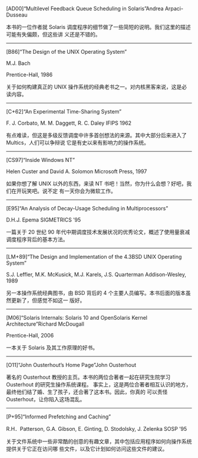 
[AD00]“Multilevel Feedback Queue Scheduling in Solaris”Andrea Arpaci-Dusseau

本书的一位作者就 Solaris 调度程序的细节做了一些简短的说明。我们这里的描述可能有失偏颇，但这些讲
义还是不错的。

---

[B86]“The Design of the UNIX Operating System”

M.J. Bach

Prentice-Hall, 1986

关于如何构建真正的 UNIX 操作系统的经典老书之一。对内核黑客来说，这是必读内容。

---

[C+62]“An Experimental Time-Sharing System”

F. J. Corbato, M. M. Daggett, R. C. Daley IFIPS 1962

有点难读，但这是多级反馈调度中许多首创想法的来源。其中大部分后来进入了 Multics，人们可以争辩说
它是有史以来有影响力的操作系统。

---

[CS97]“Inside Windows NT”

Helen Custer and David A. Solomon Microsoft Press, 1997

如果你想了解 UNIX 以外的东西，来读 NT 书吧！当然，你为什么会想？好吧，我们在开玩笑吧。说不定
有一天你会为微软工作。

---

[E95]“An Analysis of Decay-Usage Scheduling in Multiprocessors”

D.H.J. Epema SIGMETRICS ’95

一篇关于 20 世纪 90 年代中期调度技术发展状况的优秀论文，概述了使用量衰减调度程序背后的基本方法。

---

[LM+89]“The Design and Implementation of the 4.3BSD UNIX Operating System”

S.J. Leffler, M.K. McKusick, M.J. Karels, J.S. Quarterman Addison-Wesley, 1989

另一本操作系统经典图书，由 BSD 背后的 4 个主要人员编写。本书后面的版本虽然更新了，但感觉不如这一
版好。

---

[M06]“Solaris Internals: Solaris 10 and OpenSolaris Kernel Architecture”Richard McDougall

Prentice-Hall, 2006

一本关于 Solaris 及其工作原理的好书。

---

[O11]“John Ousterhout’s Home Page”John Ousterhout

著名的 Ousterhout 教授的主页。本书的两位合著者一起在研究生院学习 Ousterhout 的研究生操作系统课程。
事实上，这是两位合著者相互认识的地方，最终他们结了婚、生了孩子，还合著了这本书。因此，你真的
可以责怪 Ousterhout，让你陷入这场混乱。

---

[P+95]“Informed Prefetching and Caching”

R.H．Patterson, G.A. Gibson, E. Ginting, D. Stodolsky, J. Zelenka SOSP ’95

关于文件系统中一些非常酷的创意的有趣文章，其中包括应用程序如何向操作系统提供关于它正在访问哪
些文件，以及它计划如何访问这些文件的建议。
